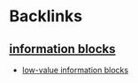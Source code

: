 
# Backlinks
## [information blocks](<information blocks.md>)
- [low-value information blocks](<low-value information blocks.md>)

